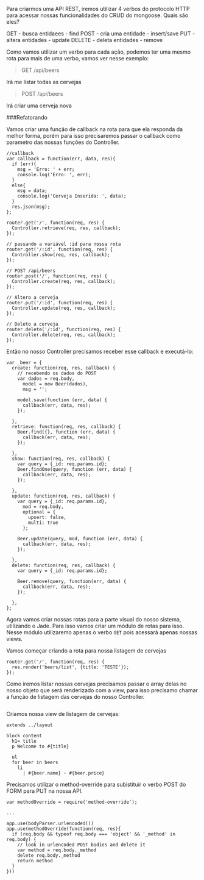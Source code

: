 Para criarmos uma API REST, iremos utilizar 4 verbos do protocolo HTTP para acessar nossas funcionalidades do CRUD do mongoose. Quais são eles?

GET - busca entidaees - find
POST - cria uma entidade - insert/save
PUT - altera entidades - update
DELETE - deleta entidades - remove

Como vamos utilizar um verbo para cada ação, podemos ter uma mesmo rota para mais de uma verbo, vamos ver nesse exemplo:

> GET /api/beers

Irá me listar todas as cervejas

> POST /api/beers

Irá criar uma cerveja nova


###Refatorando

Vamos criar uma função de callback na rota para que ela responda da melhor forma, porém para isso precisaremos passar o callback como parametro das nossas funções do Controller.

```
//callback
var callback = function(err, data, res){
  if (err){
    msg = 'Erro: ' + err;
    console.log('Erro: ', err);
  }
  else{
    msg = data;
    console.log('Cerveja Inserida: ', data);
  }
  res.json(msg);
};

router.get('/', function(req, res) {
  Controller.retrieve(req, res, callback);
});

// passando a variável :id para nossa rota
router.get('/:id', function(req, res) {
  Controller.show(req, res, callback);
});

// POST /api/beers
router.post('/', function(req, res) {
  Controller.create(req, res, callback);
});

// Altero a cerveja
router.put('/:id', function(req, res) {
  Controller.update(req, res, callback);
});

// Deleto a cerveja
router.delete('/:id', function(req, res) {
  Controller.delete(req, res, callback);
});
```

Então no nosso Controller precisamos receber esse callback e executá-lo:
```
var _beer = {
  create: function(req, res, callback) {
    // recebendo os dados do POST
    var dados = req.body,
      model = new Beer(dados),
      msg = '';

    model.save(function (err, data) {
      callback(err, data, res);
    });

  },
  retrieve: function(req, res, callback) {
    Beer.find({}, function (err, data) {
      callback(err, data, res);
    });

  },
  show: function(req, res, callback) {
    var query = {_id: req.params.id};
    Beer.findOne(query, function (err, data) {
      callback(err, data, res);
    });

  },
  update: function(req, res, callback) {
    var query = {_id: req.params.id},
      mod = req.body,
      optional = {
        upsert: false,
        multi: true
      };

    Beer.update(query, mod, function (err, data) {
      callback(err, data, res);
    });

  },
  delete: function(req, res, callback) {
    var query = {_id: req.params.id};

    Beer.remove(query, function(err, data) {
      callback(err, data, res);
    });

  },
};
```


Agora vamos criar nossas rotas para a parte visual do nosso sistema, utilizando o Jade. Para isso vamos criar um módulo de rotas para isso. Nesse módulo utilizaremo apenas o verbo `GET` pois acessará apenas nossas views.

Vamos começar criando a rota para nossa listagem de cervejas

```
router.get('/', function(req, res) {
  res.render('beers/list', {title: 'TESTE'});
});
```

Como iremos listar nossas cervejas precisamos passar o array delas no nosso objeto que será renderizado com a view, para isso precisamo chamar a função de listagem das cervejas do nosso Controller.

```

```

Criamos nossa view de listagem de cervejas:

```
extends ../layout

block content
  h1= title
  p Welcome to #{title}

  ul
  for beer in beers
    li
      | #{beer.name} - #{beer.price}

```



Precisamos utilizar o method-override para subistituir o verbo POST do FORM para PUT na nossa API.

```
var methodOverride = require('method-override');

...

app.use(bodyParser.urlencoded())
app.use(methodOverride(function(req, res){
  if (req.body && typeof req.body === 'object' && '_method' in req.body) {
    // look in urlencoded POST bodies and delete it
    var method = req.body._method
    delete req.body._method
    return method
  }
}))
```











